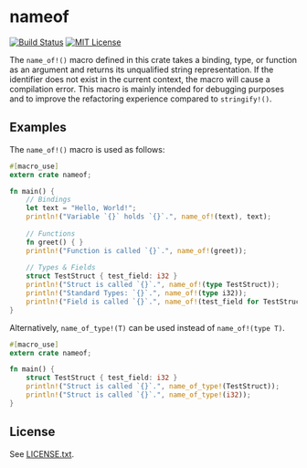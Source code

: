 
nameof
======
[![Build Status](https://travis-ci.org/SilentByte/nameof.svg?branch=master)](https://travis-ci.org/SilentByte/nameof)
[![MIT License](https://img.shields.io/badge/license-MIT%20License-blue.svg)](https://opensource.org/licenses/MIT)

The `name_of!()` macro defined in this crate takes a binding, type, or function as an argument and returns its unqualified string representation. If the identifier does not exist in the current context, the macro will cause a compilation error. This macro is mainly intended for debugging purposes and to improve the refactoring experience compared to `stringify!()`.


## Examples

The `name_of!()` macro is used as follows:
```rust
#[macro_use]
extern crate nameof;

fn main() {
    // Bindings
    let text = "Hello, World!";
    println!("Variable `{}` holds `{}`.", name_of!(text), text);
    
    // Functions
    fn greet() { }
    println!("Function is called `{}`.", name_of!(greet));
    
    // Types & Fields
    struct TestStruct { test_field: i32 }
    println!("Struct is called `{}`.", name_of!(type TestStruct));
    println!("Standard Types: `{}`.", name_of!(type i32));
    println!("Field is called `{}`.", name_of!(test_field for TestStruct));
}
```

Alternatively, `name_of_type!(T)` can be used instead of `name_of!(type T)`.
```rust
#[macro_use]
extern crate nameof;

fn main() {
    struct TestStruct { test_field: i32 }
    println!("Struct is called `{}`.", name_of_type!(TestStruct));
    println!("Struct is called `{}`.", name_of_type!(i32));
}
```

## License

See [LICENSE.txt](LICENSE.txt).

